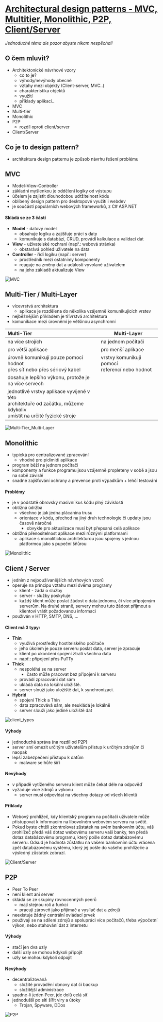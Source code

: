 # [Architectural design patterns - MVC, Multitier, Monolithic, P2P, Client/Server](https://youtu.be/OCakUH77JY8?si=6gE-fGYg_u_E7xCV)
*Jednoduché téma ale pozor abyste nikam nespěchali*

## O čem mluvit?
- Architektonické návrhové vzory
    - co to je?
    - výhody/nevýhody obecně
    - vztahy mezi objekty (Client-server, MVC..)
    - charakteristika objektů
    - využití
    - příklady aplikací..
- MVC
- Multi-tier
- Monolithic
- P2P
    - rozdíl oproti client/server
- Client/Server

## Co je to design pattern?
- architektura design patternu je způsob návrhu řešení problému 

## MVC
- Model-View-Controller
- základní myšlenkou je oddělení logiky od výstupu
- účelem je zajistit dlouhodobou udržitelnost kódu
- oblíbený design pattern pro desktopové využití i webdev
- je součástí populárních webových frameworků, z C# ASP.NET

#### Skládá se ze 3 částí
- **Model** - datový model
	- obsahuje logiku a zajišťuje práci s daty
	- komunikuje s databází, CRUD, provádí kalkulace a validaci dat
- **View** - uživatelské rozhraní (např.: webová stránka)
	- obstarává pohled uživatele na data
- **Controller** - řídí logiku (např.: server)
	- prostředník mezi ostatnímy komponenty
	- reaguje na změny dat a události vyvolané uživatelem
	- na jeho základě aktualizuje View

![MVC](../images/05_mvc.jpg)

## Multi-Tier / Multi-Layer
- vícevrstvá architektura
	- aplikace je rozdělena do několika vzájemně komunikujících vrstev
- nejběžnějším příkladem je třívrstvá architektura
- komunikace mezi úrovněmi je většinou asynchronní

| Multi-Tier                                                                                                                   | Multi-Layer                                        |
| :--------------------------------------------------------------------------------------------------------------------------- | -------------------------------------------------- |
| na více strojích                                                                                                             | na jednom počítači                                 |
| pro větší aplikace                                                                                                           | pro menší aplikace                                 |
| úrovně komunikují pouze pomocí hodnot<br>přes síť nebo přes sériový kabel                                                    | vrstvy komunikují pomocí <br>referencí nebo hodnot |
| dosahuje lepšího výkonu, protože je <br>na více servech                                                                      |                                                    |
| jednotlivé vrstvy aplikace vyvíjené v této <br>architektuře od začátku, můžeme kdykoliv <br>umístit na určité fyzické stroje |                                                    |

![Multi-Tier_Multi-Layer](../images/05_multi.jpg)

## Monolithic
- typická pro centralizované zpracování
	- vhodné pro pidimidi aplikace
- program běží na jednom počítači 
- komponenty a funkce programu jsou vzájemně propleteny v sobě a jsou na sobě závislé
- snadné zajišťování ochrany a prevence proti výpadkům + lehčí testování

#### Problémy
- je v podstatě obrovský masivní kus kódu plný závislostí
- obtížná údržba
	- všechno je jak jedna plácanina trusu
	- orientace v kódu, přechod na jiný druh technologie či updaty jsou časově náročné
		- obvykle pro aktualizace musí být přepsaná celá aplikace
- obtížná přenositelnost aplikace mezi různými platformami 
	- aplikace s monolitickou architekturou jsou spojeny s jednou platformou jako s pupeční šňůrou

![Monolithic](../images/05_monolithic.png)

## Client / Server
- jedním z nejpoužívanějších návrhových vzorů
- operuje na principu vztahu mezi dvěma programy
	- klient - žádá o služby
	- server - služby poskytuje
	- každý klient může poslat žádost o data jednomu, či více připojeným serverům. Na druhé straně, servery mohou tuto žádost přijmout a klientovi vrátit požadovanou informaci
- používán v HTTP, SMTP, DNS, ...

#### Client má 3 typy:
- **Thin** 
	- využívá prostředky hostitelského počítače 
	- jeho úkolem je pouze serveru poslat data, server je zpracuje
	- klient po ukončení spojení ztratí všechna data
	- např.: připojení přes PuTTy
- **Thick**
	- nespoléhá se na server
		- často může pracovat bez připojení k serveru
	- provádí zpracování dat sám
	- ukládá data na lokální uložiště.
	- server slouží jako uložiště dat, k synchronizaci.
- **Hybrid**
	- spojení Thick a Thin
	- data zpracovává sám, ale neukládá je lokálně 
	- server slouží  jako jediné uložiště dat

![client_types](../images/client_types.jpg)

#### Výhody
- jednoduchá správa (na rozdíl od P2P)
- server smí omezit určitým uživatelům přistup k určitým zdrojům či naopak
- lepší zabezpečení přístupu k datům
	- malware se hůře šíří

#### Nevýhody
- v případě vytíženého serveru klient může čekat déle na odpověď
- vyžaduje více zdrojů a výkonu 
	- server musí odpovídat na všechny dotazy od všech klientů

#### Příklady
- Webový prohlížeč, kdy klientský program na počítači uživatele může přistupovat k informacím na libovolném webovém serveru na světě. 
- Pokud byste chtěli zkontrolovat zůstatek na svém bankovním účtu, váš prohlížeč předá váš dotaz webovému serveru vaší banky, ten předá dotaz databázovému programu, který pošle dotaz databázovému serveru. Odsud je hodnota zůstatku na vašem bankovním účtu vrácena zpět databázovému systému, který jej pošle do vašeho prohlížeče a výsledný zůstatek zobrazí.

![Client/Server](../images/05_client-server.png)

## P2P
- Peer To Peer
- není klient ani server
- skládá se ze skupiny rovnocenných peerů
	- mají stejnou roli a funkci 
	- pracují zároveň jako přijímač a vysílač dat a zdrojů
- neexistuje žádný centrální ovládací prvek
- používají se na sdílení zdrojů a spolupráci více počítačů, třeba výpočetní výkon, nebo stahování dat z internetu

#### Výhody
- stačí jen dva uzly
- další uzly se mohou kdykoli připojit
- uzly se mohou kdykoli odpojit

#### Nevýhody
- decentralizovaná
	- složité provádění obnovy dat či backup
	- složitější administrace
- spadne-li jeden Peer, jde dolů celá síť
- jednodušší po síti šířit viry a útoky
	- Trojan, Spyware, DDos

![P2P](../images/05_p2p.png)
